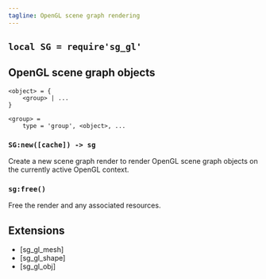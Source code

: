 ```yaml
---
tagline: OpenGL scene graph rendering
---
```


## `local SG = require'sg_gl'`

## OpenGL scene graph objects

~~~{.lua}
<object> = {
	<group> | ...
}

<group> =
	type = 'group', <object>, ...

~~~

### `SG:new([cache]) -> sg`

Create a new scene graph render to render OpenGL scene graph objects
on the currently active OpenGL context.

### `sg:free()`

Free the render and any associated resources.

## Extensions

  * [sg_gl_mesh]
  * [sg_gl_shape]
  * [sg_gl_obj]
